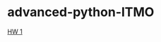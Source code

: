 # advanced-python-ITMO

[HW 1](https://github.com/alpotekhin/advanced-python-ITMO/tree/master/hw_1)
